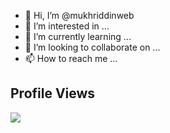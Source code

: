 - 👋 Hi, I’m @mukhriddinweb
- 👀 I’m interested in ...
- 🌱 I’m currently learning ...
- 💞️ I’m looking to collaborate on ...
- 📫 How to reach me ...

## Profile Views
<img src="https://profile-counter.glitch.me/mukhriddinweb/count.svg">

<br />

<!---
mukhriddinweb/mukhriddinweb is a ✨ special ✨ repository because its `README.md` (this file) appears on your GitHub profile.
You can click the Preview link to take a look at your changes.
--->
